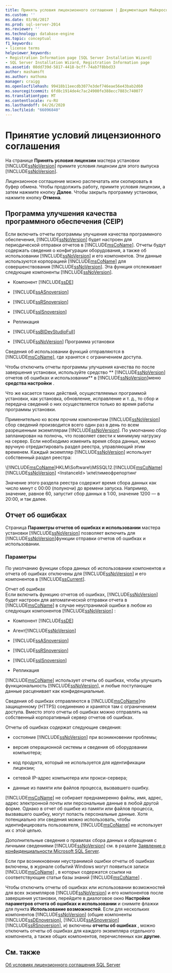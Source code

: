 ```yaml
---
title: Принять условия лицензионного соглашения | Документация Майкрософт
ms.custom: ''
ms.date: 03/06/2017
ms.prod: sql-server-2014
ms.reviewer: ''
ms.technology: database-engine
ms.topic: conceptual
f1_keywords:
- license terms
helpviewer_keywords:
- Registration Information page [SQL Server Installation Wizard]
- SQL Server Installation Wizard, Registration Information page
ms.assetid: 08dd739d-5817-4418-bcff-74ab7f8bbd33
author: mashamsft
ms.author: mathoma
manager: craigg
ms.openlocfilehash: 99418b11eecdb3077e3def746eae56e43bab2d60
ms.sourcegitcommit: 6fd8c1914de4c7ac24900fe388ecc7883c740077
ms.translationtype: MT
ms.contentlocale: ru-RU
ms.lasthandoff: 04/26/2020
ms.locfileid: "66096840"
---
```

# <a name="accept-license-terms"></a>Принятие условий лицензионного соглашения
  На странице **Принять условия лицензии** мастера установки [!INCLUDE[ssNoVersion](../../includes/ssnoversion-md.md)] примите условия лицензии для этого выпуска [!INCLUDE[ssNoVersion](../../includes/ssnoversion-md.md)].  
  
 Лицензионное соглашение можно распечатать или скопировать в буфер обмена. Чтобы продолжить работу, примите условия лицензии, а затем нажмите кнопку **Далее**. Чтобы закрыть программу установки, нажмите кнопку **Отмена**.  
  
## <a name="customer-experience-improvement-program-ceip"></a>Программа улучшения качества программного обеспечения (CEIP)  
 Если включить отчеты программы улучшения качества программного обеспечения, [!INCLUDE[ssNoVersion](../../includes/ssnoversion-md.md)] будет настроен для периодической отправки отчетов в [!INCLUDE[msCoName](../../includes/msconame-md.md)]. Отчеты будут содержать сведения о конфигурации оборудования, а также об использовании [!INCLUDE[ssNoVersion](../../includes/ssnoversion-md.md)] и его компонентов. Эти данные используются корпорацией [!INCLUDE[msCoName](../../includes/msconame-md.md)] для совершенствования [!INCLUDE[ssNoVersion](../../includes/ssnoversion-md.md)]. Эта функция отслеживает следующие компоненты [!INCLUDE[ssNoVersion](../../includes/ssnoversion-md.md)].  
  
-   Компонент [!INCLUDE[ssDE](../../includes/ssde-md.md)]  
  
-   [!INCLUDE[ssASnoversion](../../includes/ssasnoversion-md.md)]  
  
-   [!INCLUDE[ssRSnoversion](../../includes/ssrsnoversion-md.md)]  
  
-   [!INCLUDE[ssISnoversion](../../includes/ssisnoversion-md.md)]  
  
-   Репликация  
  
-   [!INCLUDE[ssBIDevStudioFull](../../includes/ssbidevstudiofull-md.md)]  
  
-   [!INCLUDE[ssNoVersion](../../includes/ssnoversion-md.md)] Программа установки  
  
 Сведения об использовании функций отправляются в [!INCLUDE[msCoName](../../includes/msconame-md.md)], где хранятся с ограничением доступа.  
  
 Чтобы отключить отчеты программы улучшения качества по после завершения установки, используйте средство ** [!INCLUDE[ssNoVersion](../../includes/ssnoversion-md.md)] отчетов об ошибках и использовании** в [!INCLUDE[ssNoVersion](../../includes/ssnoversion-md.md)]меню **средства настройки** .  
  
 Что же касается таких действий, осуществляемых программой установки, как установка, обновление, исправление и т. д., то сбор и передача сведений о них осуществляется только во время работы программы установки.  
  
 Применительно ко всем прочим компонентам [!INCLUDE[ssNoVersion](../../includes/ssnoversion-md.md)] сбор сведений производится всего один раз в день по всем разрешенным экземплярам [!INCLUDE[ssNoVersion](../../includes/ssnoversion-md.md)]. По умолчанию сбор запланирован на полночь, что позволяет свести к минимуму нагрузку на сервер. Если необходимо изменить время сбора данных, можно вручную отредактировать раздел реестра, управляющий этим временем. Каждый экземпляр [!INCLUDE[ssNoVersion](../../includes/ssnoversion-md.md)] использует собственный раздел реестра:  
  
 \\[!INCLUDE[msCoName](../../includes/msconame-md.md)]HKLM\Software\\\MSSQL12.[!INCLUDE[msCoName](../../includes/msconame-md.md)][!INCLUDE[ssNoVersion](../../includes/ssnoversion-md.md)] \<InstanceId> \кпе\тимеофрепортинг  
  
 Значение этого раздела реестра содержит время сбора данных как число минут с 00:00 (полуночи) до времени запуска. Например, значение, равное 60, запустит сбор данных в 1:00, значение 1200 — в 20:00, и так далее.  
  
## <a name="error-reporting"></a>Отчет об ошибках  
 Страница **Параметры отчетов об ошибках и использовании** мастера установки [!INCLUDE[ssNoVersion](../../includes/ssnoversion-md.md)] позволяет включить для [!INCLUDE[ssNoVersion](../../includes/ssnoversion-md.md)]функции отправки отчетов об ошибках и использовании.  
  
### <a name="options"></a>Параметры  
 По умолчанию функции сбора данных об использовании компонентов и отчета об ошибках отключены для [!INCLUDE[ssNoVersion](../../includes/ssnoversion-md.md)] и его компонентов в [!INCLUDE[ssCurrent](../../includes/sscurrent-md.md)].  
  
 Отчет об ошибках  
 Если включить функцию отчетов об ошибках, [!INCLUDE[ssNoVersion](../../includes/ssnoversion-md.md)] будет настроен для автоматической отправки отчета в [!INCLUDE[msCoName](../../includes/msconame-md.md)] в случае неустранимой ошибки в любом из следующих компонентов [!INCLUDE[ssNoVersion](../../includes/ssnoversion-md.md)] :  
  
-   Компонент [!INCLUDE[ssDE](../../includes/ssde-md.md)]  
  
-   Агент[!INCLUDE[ssNoVersion](../../includes/ssnoversion-md.md)]  
  
-   [!INCLUDE[ssASnoversion](../../includes/ssasnoversion-md.md)]  
  
-   [!INCLUDE[ssRSnoversion](../../includes/ssrsnoversion-md.md)]  
  
-   [!INCLUDE[ssISnoversion](../../includes/ssisnoversion-md.md)]  
  
-   Репликация  
  
 [!INCLUDE[msCoName](../../includes/msconame-md.md)] использует отчеты об ошибках, чтобы улучшить функциональность [!INCLUDE[ssNoVersion](../../includes/ssnoversion-md.md)], и любые поступающие данные расценивает как конфиденциальные.  
  
 Сведения об ошибках отправляются в [!INCLUDE[msCoName](../../includes/msconame-md.md)]по защищенному (HTTPS) соединению и хранятся там с ограничением доступа. Вместо этого отчеты об ошибках можно отправлять на собственный корпоративный сервер отчетов об ошибках.  
  
 Отчеты об ошибках содержат следующие сведения:  
  
-   состояние [!INCLUDE[ssNoVersion](../../includes/ssnoversion-md.md)] при возникновении проблемы;  
  
-   версия операционной системы и сведения об оборудовании компьютера;  
  
-   код продукта, который не используется для идентификации лицензии;  
  
-   сетевой IP-адрес компьютера или прокси-сервера;  
  
-   данные из памяти или файлов процесса, вызвавшего ошибку.  
  
 [!INCLUDE[msCoName](../../includes/msconame-md.md)] не собирает преднамеренно файлы, имя, адрес, адрес электронной почты или персональные данные в любой другой форме. Однако в отчет об ошибке из памяти или файлов процесса, вызвавшего ошибку, могут попасть персональные данные. Хотя потенциально эти сведения можно использовать, чтобы идентифицировать пользователя, [!INCLUDE[msCoName](../../includes/msconame-md.md)] не использует их с этой целью.  
  
 Дополнительные сведения о правилах сбора данных и обращения с личными сведениями [!INCLUDE[ssNoVersion](../../includes/ssnoversion-md.md)] см. в разделе [Заявление о конфиденциальности Microsoft SQL Server](../../../2014/getting-started/microsoft-sql-server-privacy-statement.md).  
  
 Если при возникновении неустранимой ошибки отчеты об ошибках включены, в журнале событий Windows могут появиться записи [!INCLUDE[msCoName](../../includes/msconame-md.md)] , в которых содержатся ссылки на соответствующие статьи базы знаний [!INCLUDE[msCoName](../../includes/msconame-md.md)] .  
  
 Чтобы отключить отчеты об ошибках или использовании возможностей для всех экземпляров [!INCLUDE[ssNoVersion](../../includes/ssnoversion-md.md)] и его компонентов после завершения установки, перейдите в диалоговое окно **Настройки параметров отчета об ошибках и использовании** и снимите флажки для пункта **Использование возможностей**. Если для нескольких компонентов [!INCLUDE[ssNoVersion](../../includes/ssnoversion-md.md)] (общие компоненты [!INCLUDE[ssDEnoversion](../../includes/ssdenoversion-md.md)], [!INCLUDE[ssASnoversion](../../includes/ssasnoversion-md.md)] [!INCLUDE[ssRSnoversion](../../includes/ssrsnoversion-md.md)], и) включены **отчеты об ошибках** , можно отключить отчеты об ошибках для каждого экземпляра отдельного компонента, а также общих компонентов, перечисленных как **другие**.  
  
## <a name="see-also"></a>См. также  
 [Об условиях лицензионного соглашения SQL Server](../../../2014/getting-started/about-the-sql-server-license-terms.md)  
  
  
